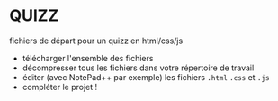 # QUIZZ
fichiers de départ pour un quizz en html/css/js
* télécharger l'ensemble des fichiers
* décompresser tous les fichiers dans votre répertoire de travail
* éditer (avec NotePad++ par exemple) les fichiers `.html`  `.css` et `.js`
* compléter le projet !
